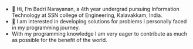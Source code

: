 - 👋 Hi, I’m Badri Narayanan, a 4th year undergrad pursuing Information Technology at SSN college of Engineering, Kalavakkam, India.
- 🌱 I am interested in developing solutions for problems I personally faced in my programming journey.
- With my programming knowledge I am very eager to contribute as much as possible for the benefit of the world.


<!---
narayanan08/narayanan08 is a ✨ special ✨ repository because its `README.md` (this file) appears on your GitHub profile.
You can click the Preview link to take a look at your changes.
--->
